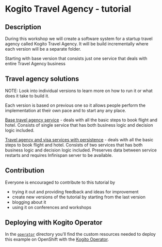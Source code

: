 # Kogito Travel Agency - tutorial

## Description

During this workshop we will create a software system for a startup travel agency called Kogito Travel Agency. It
will be build incrementally where each version will be a separate folder.

Starting with base version that consists just one service that deals with entire Travel Agency business

## Travel agency solutions

NOTE: Look into individual versions to learn more on how to run it or what does it take to build it.

Each version is based on previous one so it allows people perform the implementation at their own pace
and to start any any place.

[Base travel agency service](basic) - deals with all the basic steps to book flight and hotel.
Consists of single service that has both business logic and decision logic included. 

[Travel agency and visa services with persistence](extended) - deals with all the basic steps to book flight and hotel.
Consists of two services that has both business logic and decision logic included. Preserves data between service restarts and
requires Infinispan server to be available.

## Contribution

Everyone is encouraged to contribute to this tutorial by

* trying it out and providing feedback and ideas for improvement
* create new versions of the tutorial by starting from the last version
* blogging about it
* using it on conferences and workshops

## Deploying with Kogito Operator

In the [`operator`](operator) directory you'll find the custom resources needed to deploy this example on OpenShift with the [Kogito Operator](https://docs.jboss.org/kogito/release/latest/html_single/#chap_kogito-deploying-on-openshift).
